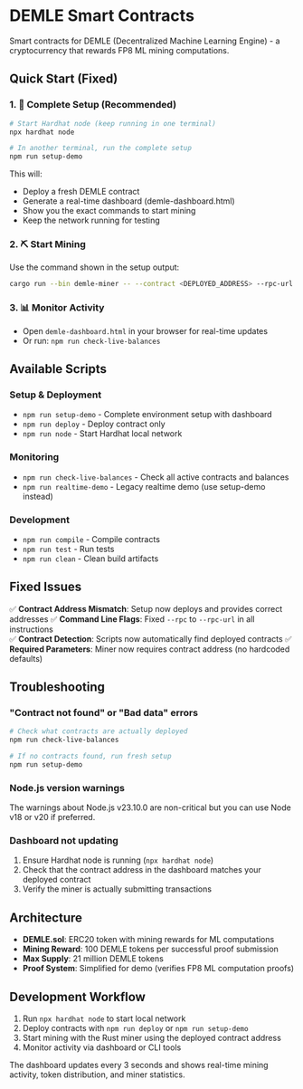 # DEMLE Smart Contracts

Smart contracts for DEMLE (Decentralized Machine Learning Engine) - a cryptocurrency that rewards FP8 ML mining computations.

## Quick Start (Fixed)

### 1. 🚀 Complete Setup (Recommended)
```bash
# Start Hardhat node (keep running in one terminal)
npx hardhat node

# In another terminal, run the complete setup
npm run setup-demo
```

This will:
- Deploy a fresh DEMLE contract
- Generate a real-time dashboard (demle-dashboard.html)
- Show you the exact commands to start mining
- Keep the network running for testing

### 2. ⛏️ Start Mining
Use the command shown in the setup output:
```bash
cargo run --bin demle-miner -- --contract <DEPLOYED_ADDRESS> --rpc-url http://localhost:8545
```

### 3. 📊 Monitor Activity
- Open `demle-dashboard.html` in your browser for real-time updates
- Or run: `npm run check-live-balances`

## Available Scripts

### Setup & Deployment
- `npm run setup-demo` - Complete environment setup with dashboard
- `npm run deploy` - Deploy contract only
- `npm run node` - Start Hardhat local network

### Monitoring
- `npm run check-live-balances` - Check all active contracts and balances
- `npm run realtime-demo` - Legacy realtime demo (use setup-demo instead)

### Development
- `npm run compile` - Compile contracts
- `npm run test` - Run tests
- `npm run clean` - Clean build artifacts

## Fixed Issues

✅ **Contract Address Mismatch**: Setup now deploys and provides correct addresses
✅ **Command Line Flags**: Fixed `--rpc` to `--rpc-url` in all instructions  
✅ **Contract Detection**: Scripts now automatically find deployed contracts
✅ **Required Parameters**: Miner now requires contract address (no hardcoded defaults)

## Troubleshooting

### "Contract not found" or "Bad data" errors
```bash
# Check what contracts are actually deployed
npm run check-live-balances

# If no contracts found, run fresh setup
npm run setup-demo
```

### Node.js version warnings
The warnings about Node.js v23.10.0 are non-critical but you can use Node v18 or v20 if preferred.

### Dashboard not updating
1. Ensure Hardhat node is running (`npx hardhat node`)
2. Check that the contract address in the dashboard matches your deployed contract
3. Verify the miner is actually submitting transactions

## Architecture

- **DEMLE.sol**: ERC20 token with mining rewards for ML computations
- **Mining Reward**: 100 DEMLE tokens per successful proof submission
- **Max Supply**: 21 million DEMLE tokens
- **Proof System**: Simplified for demo (verifies FP8 ML computation proofs)

## Development Workflow

1. Run `npx hardhat node` to start local network
2. Deploy contracts with `npm run deploy` or `npm run setup-demo`
3. Start mining with the Rust miner using the deployed contract address
4. Monitor activity via dashboard or CLI tools

The dashboard updates every 3 seconds and shows real-time mining activity, token distribution, and miner statistics. 